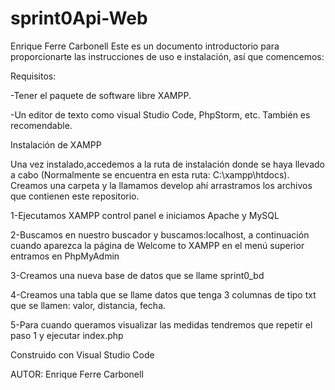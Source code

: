 # sprint0Api-Web
Enrique Ferre Carbonell
Este es un documento introductorio para proporcionarte las instrucciones de uso e instalación, así que comencemos:

Requisitos:

-Tener el paquete de software libre XAMPP.

-Un editor de texto como visual Studio Code, PhpStorm, etc. También es recomendable.

Instalación de XAMPP

Una vez instalado,accedemos a la ruta de instalación donde se haya llevado a cabo
(Normalmente se encuentra en esta ruta: C:\xampp\htdocs). Creamos una carpeta y la llamamos develop ahí arrastramos los archivos que contienen este repositorio.

1-Ejecutamos XAMPP control panel e iniciamos Apache y MySQL

2-Buscamos en nuestro buscador y buscamos:localhost, a continuación cuando aparezca la página de Welcome to XAMPP en el menú superior entramos en PhpMyAdmin

3-Creamos una nueva base de datos que se llame sprint0_bd

4-Creamos una tabla que se llame datos que tenga 3 columnas de tipo txt que se llamen: valor, distancia, fecha.

5-Para cuando queramos visualizar las medidas tendremos que repetir el paso 1 y ejecutar index.php

Construido con Visual Studio Code

AUTOR: Enrique Ferre Carbonell
